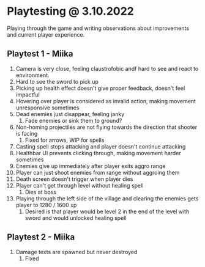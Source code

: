 # Playtesting @ 3.10.2022
Playing through the game and writing observations about improvements and current player experience.

## Playtest 1 - Miika
1. Camera is very close, feeling claustrofobic andf hard to see and react to environment.
2. Hard to see the sword to pick up
3. Picking up health effect doesn't give proper feedback, doesn't feel impactful
4. Hovering over player is considered as invalid action, making movement unresponsive sometimes
5. Dead enemies just disappear, feeling janky
   1. Fade enemies or sink them to ground?
6. Non-homing projectiles are not flying towards the direction that shooter is facing
   1. Fixed for arrows, WIP for spells
7. Casting spell stops attacking and player doesn't continue attacking
8. Healthbar UI prevents clicking through, making movement harder sometimes
9.  Enemies give up immediately after player exits aggro range
10. Player can just shoot enemies from range without aggroing them
11. Death screen doesn't trigger when player dies
12. Player can't get through level without healing spell
    1.  Dies at boss
13. Playing through the left side of the village and clearing the enemies gets player to 1280 / 1600 xp
    1.  Desired is that player would be level 2 in the end of the level with sword and would unlocked healing spell

## Playtest 2 - Miika
1. Damage texts are spawned but never destroyed
   1. Fixed